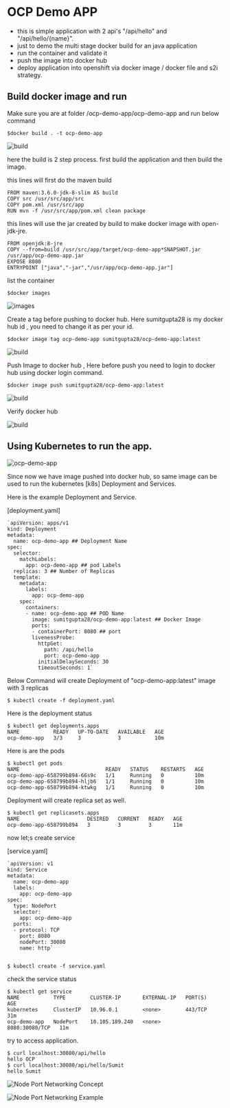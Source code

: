 # OCP Demo APP

* this is simple application with 2 api's "/api/hello" and "/api/hello/{name}".
* just to demo the multi stage docker build for an java application
* run the container and validate it
* push the image into docker hub
* deploy application into openshift via docker image / docker file and s2i strategy.




## Build docker image and run

Make sure you are at folder /ocp-demo-app/ocp-demo-app and run below command

	$docker build . -t ocp-demo-app

![build](images/build.JPG "build") 


here the build is 2 step process. first build the application and then build the image. 

this lines will first do the maven build

	FROM maven:3.6.0-jdk-8-slim AS build
	COPY src /usr/src/app/src
	COPY pom.xml /usr/src/app
	RUN mvn -f /usr/src/app/pom.xml clean package

this lines will use the jar created by build to make docker image with open-jdk-jre.
	
	FROM openjdk:8-jre
	COPY --from=build /usr/src/app/target/ocp-demo-app*SNAPSHOT.jar /usr/app/ocp-demo-app.jar 
	EXPOSE 8080
	ENTRYPOINT ["java","-jar","/usr/app/ocp-demo-app.jar"]



list the container 

	$docker images


![images](images/images.JPG) 


Create a tag before pushing to docker hub. Here sumitgupta28 is my docker hub id , you need to change it as per your id.


	$docker image tag ocp-demo-app sumitgupta28/ocp-demo-app:latest

![build](images/tag-and_list.JPG) 


Push Image to docker hub , Here before push you need to login to docker hub using docker login command.

	$docker image push sumitgupta28/ocp-demo-app:latest

![build](images/push.JPG) 


Verify docker hub

![build](images/docker-hub.JPG) 


## Using Kubernetes to run the app. 


![ocp-demo-app](images/ocp-demo-app-1.png) 


Since now we have image pushed into docker hub, so same image can be used to run the kubernetes [k8s] Deployment and Services. 

Here is the example Deployment and Service.

[deployment.yaml]

	`apiVersion: apps/v1
	kind: Deployment
	metadata:
	  name: ocp-demo-app ## Deployment Name
	spec:
	  selector:
	    matchLabels:
	      app: ocp-demo-app ## pod Labels
	  replicas: 3 ## Number of Replicas
	  template:
	    metadata:
	      labels:
	        app: ocp-demo-app
	    spec:
	      containers:
	      - name: ocp-demo-app ## POD Name
	        image: sumitgupta28/ocp-demo-app:latest ## Docker Image
	        ports:
	        - containerPort: 8080 ## port
	        livenessProbe:
	          httpGet:
	            path: /api/hello
	            port: ocp-demo-app
	          initialDelaySeconds: 30
	          timeoutSeconds: 1` 

	          
Below Command will create  Deployment of "ocp-demo-app:latest" image with 3 replicas

	$ kubectl create -f deployment.yaml

	
Here is the deployment status

	$ kubectl get deployments.apps
	NAME           READY   UP-TO-DATE   AVAILABLE   AGE
	ocp-demo-app   3/3     3            3           10m
	
Here is are the pods
	
	$ kubectl get pods
	NAME                            READY   STATUS    RESTARTS   AGE
	ocp-demo-app-658799b894-66s9c   1/1     Running   0          10m
	ocp-demo-app-658799b894-hljb6   1/1     Running   0          10m
	ocp-demo-app-658799b894-ktwkg   1/1     Running   0          10m
	

Deployment will create replica set as well. 
	
	$ kubectl get replicasets.apps
	NAME                      DESIRED   CURRENT   READY   AGE
	ocp-demo-app-658799b894   3         3         3       11m
	
	
now let;s create service

[service.yaml]


	`apiVersion: v1
	kind: Service
	metadata:
	  name: ocp-demo-app
	  labels:
	    app: ocp-demo-app
	spec:
	  type: NodePort
	  selector:
	    app: ocp-demo-app
	  ports:
	  - protocol: TCP
	    port: 8080
	    nodePort: 30080
	    name: http` 
	    
	    
	$ kubectl create -f service.yaml	 

check the service status

	$ kubectl get service
	NAME           TYPE        CLUSTER-IP       EXTERNAL-IP   PORT(S)          AGE
	kubernetes     ClusterIP   10.96.0.1        <none>        443/TCP          31m
	ocp-demo-app   NodePort    10.105.189.240   <none>        8080:30080/TCP   11m
	
	
try to access application.

	$ curl localhost:30080/api/hello
	hello OCP
	$ curl localhost:30080/api/hello/Sumit
	hello Sumit

	
![Node Port Networking Concept](images/Kubernetes-NodePort-Service.png) 


![Node Port Networking Example](images/node-port.png) 	